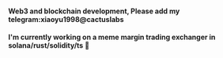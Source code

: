 #### Web3 and blockchain development, Please add my telegram:xiaoyu1998@cactuslabs
#### I'm currently working on a meme margin trading exchanger in solana/rust/solidity/ts 👋





<!--
**xiaoyu1998/xiaoyu1998** is a ✨ _special_ ✨ repository because its `README.md` (this file) appears on your GitHub profile.

Here are some ideas to get you started:

- 🔭 I’m currently working on ...
- 🌱 I’m currently learning ...
- 👯 I’m looking to collaborate on ...
- 🤔 I’m looking for help with ...
- 💬 Ask me about ...
- 📫 How to reach me: ...
- 😄 Pronouns: ...
- ⚡ Fun fact: ...
-->
